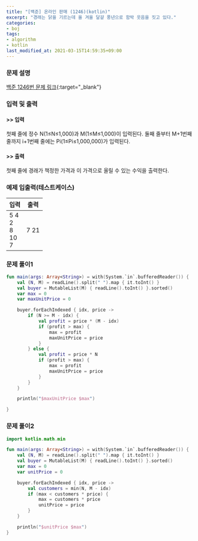 ```yaml
---
title: "[백준] 온라인 판매 (1246)(kotlin)"
excerpt: "경래는 닭을 기르는데 올 겨울 달걀 풍년으로 함박 웃음을 짓고 있다."
categories:
- boj
tags:
- algorithm
- kotlin
last_modified_at: 2021-03-15T14:59:35+09:00
---
```



### 문제 설명
[백준 1246번 문제 링크](https://www.acmicpc.net/problem/1246#description){:target="_blank"}




### 입력 및 출력
#### >> 입력
첫째 줄에 정수 N(1≤N≤1,000)과 M(1≤M≤1,000)이 입력된다. 둘째 줄부터 M+1번째 줄까지 i+1번째 줄에는 Pi(1≤Pi≤1,000,000)가 입력된다.



#### >> 출력
첫째 줄에 경래가 책정한 가격과 이 가격으로 올릴 수 있는 수익을 출력한다.





### 예제 입출력(테스트케이스)


|입력|출력|
|-----|------|
|5 4<br>2<br>8<br>10<br>7|7 21|




### 문제 풀이1
```kotlin
fun main(args: Array<String>) = with(System.`in`.bufferedReader()) {
    val (N, M) = readLine().split(" ").map { it.toInt() }
    val buyer = MutableList(M) { readLine().toInt() }.sorted()
    var max = 0
    var maxUnitPrice = 0

    buyer.forEachIndexed { idx, price ->
        if (N >= M - idx) {
            val profit = price * (M - idx)
            if (profit > max) {
                max = profit
                maxUnitPrice = price
            }
        } else {
            val profit = price * N
            if (profit > max) {
                max = profit
                maxUnitPrice = price
            }
        }
    }

    println("$maxUnitPrice $max")

}
```






### 문제 풀이2
```kotlin
import kotlin.math.min

fun main(args: Array<String>) = with(System.`in`.bufferedReader()) {
    val (N, M) = readLine().split(" ").map { it.toInt() }
    val buyer = MutableList(M) { readLine().toInt() }.sorted()
    var max = 0
    var unitPrice = 0

    buyer.forEachIndexed { idx, price ->
        val customers = min(N, M - idx)
        if (max < customers * price) {
            max = customers * price
            unitPrice = price
        }
    }

    println("$unitPrice $max")
}
```
